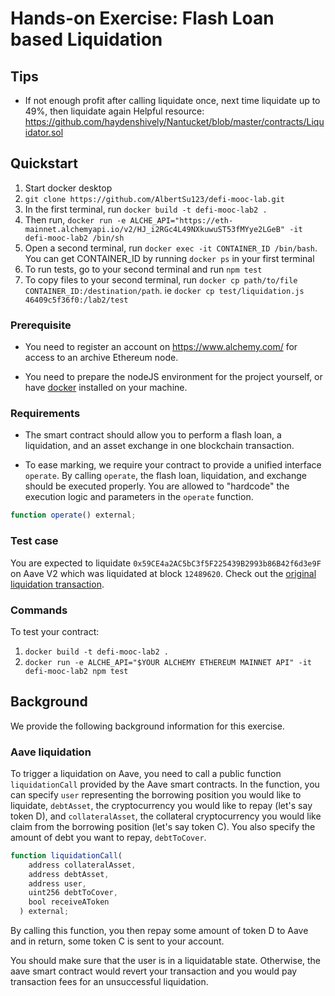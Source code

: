 # Hands-on Exercise: Flash Loan based Liquidation

## Tips

- If not enough profit after calling liquidate once, next time liquidate up to 49%, then liquidate again
  Helpful resource: https://github.com/haydenshively/Nantucket/blob/master/contracts/Liquidator.sol

## Quickstart

1. Start docker desktop
2. `git clone https://github.com/AlbertSu123/defi-mooc-lab.git`
3. In the first terminal, run `docker build -t defi-mooc-lab2 .`
4. Then run, `docker run -e ALCHE_API="https://eth-mainnet.alchemyapi.io/v2/HJ_i2RGc4L49NXkuwuST53fMYye2LGeB" -it defi-mooc-lab2 /bin/sh`
4. Open a second terminal, run `docker exec -it CONTAINER_ID /bin/bash`. You can get CONTAINER_ID by running `docker ps` in your first terminal
5. To run tests, go to your second terminal and run `npm test`
6. To copy files to your second terminal, run `docker cp path/to/file CONTAINER_ID:/destination/path`. ie `docker cp test/liquidation.js 46409c5f36f0:/lab2/test`

### Prerequisite

- You need to register an account on https://www.alchemy.com/ for access to an archive Ethereum node.

- You need to prepare the nodeJS environment for the project yourself, or have [docker](https://www.docker.com/) installed on your machine.

### Requirements

- The smart contract should allow you to perform a flash loan, a liquidation, and an asset exchange in one blockchain transaction.

- To ease marking, we require your contract to provide a unified interface `operate`. By calling `operate`, the flash loan, liquidation, and exchange should be executed properly. You are allowed to "hardcode" the execution logic and parameters in the `operate` function.

```javascript
function operate() external;
```

### Test case

You are expected to liquidate `0x59CE4a2AC5bC3f5F225439B2993b86B42f6d3e9F` on Aave V2 which was liquidated at block `12489620`. Check out the [original liquidation transaction](https://etherscan.io/tx/0xac7df37a43fab1b130318bbb761861b8357650db2e2c6493b73d6da3d9581077).

### Commands

To test your contract:

1. `docker build -t defi-mooc-lab2 .`
2. `docker run -e ALCHE_API="$YOUR ALCHEMY ETHEREUM MAINNET API" -it defi-mooc-lab2 npm test`

## Background

We provide the following background information for this exercise.

### Aave liquidation

To trigger a liquidation on Aave, you need to call a public function `liquidationCall` provided by the Aave smart contracts. In the function, you can specify `user` representing the borrowing position you would like to liquidate, `debtAsset`, the cryptocurrency you would like to repay (let's say token D), and `collateralAsset`, the collateral cryptocurrency you would like claim from the borrowing position (let's say token C). You also specify the amount of debt you want to repay, `debtToCover`.

```javascript
function liquidationCall(
    address collateralAsset,
    address debtAsset,
    address user,
    uint256 debtToCover,
    bool receiveAToken
  ) external;
```

By calling this function, you then repay some amount of token D to Aave and in return, some token C is sent to your account.

You should make sure that the user is in a liquidatable state. Otherwise, the aave smart contract would revert your transaction and you would pay transaction fees for an unsuccessful liquidation.
